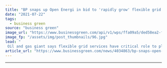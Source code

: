 ```yaml
---
title: "BP snaps up Open Energi in bid to 'rapidly grow' flexible grid market"
date: "2021-07-22"
tags: 
  - business green
source: "business green"
image_url: "https://www.businessgreen.com/api/v1/wps/ffa09a5/ded58ea2-f777-49c8-a414-e8d294602e3c/3/Open-Energi-Image-185x114.jpg"
image_fp: "/assets/img/post_thumbnails/96.jpg"
lead: "
 Oil and gas giant says flexible grid services have critical role to play in supporting global renewables rollout ..."
article_url: "https://www.businessgreen.com/news/4034863/bp-snaps-open-energi-bid-rapidly-grow-flexible-grid-market"
---
```


---

